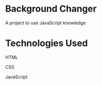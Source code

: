 # Background Changer

A project to use JavaScript knowledge 

# Technologies Used

HTML

CSS

JavaScript 

